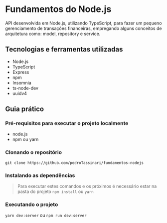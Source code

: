 # Fundamentos do Node.js
API desenvolvida em Node.js, utilizando TypeScript, para fazer um pequeno gerenciamento de transações financeiras, empregando alguns conceitos de arquitetura como: model, repository e service.

## Tecnologias e ferramentas utilizadas
- Node.js
- TypeScript
- Express
- npm
- Insomnia
- ts-node-dev
- uuidv4

## Guia prático

### Pré-requisitos para executar o projeto localmente
- node.js
- npm ou yarn

### Clonando o repositório
```git clone https://github.com/pedroTassinari/fundamentos-nodejs```

### Instalando as dependências
>Para executar estes comandos e os próximos é necessário estar na pasta do projeto
```npm install```
ou
```yarn```

### Executando o projeto
```yarn dev:server```
ou
```npm run dev:server```

